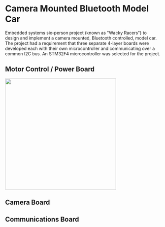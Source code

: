 # Camera Mounted Bluetooth Model Car

Embedded systems six-person project (known as "Wacky Racers") to design and implement a camera mounted, Bluetooth controlled, model car. The project had a requirement that three separate 4-layer boards were developed each with their own microcontroller and communicating over a common I2C bus. An STM32F4 microcontroller was selected for the project.

## Motor Control / Power Board
<img 
src="https://github.com/IanGlass/Camera-Mounted-Bluetooth-RC-Car/STM32_Camera_Schematics/blob/master/Camera_Board_Photo.jpg" width="360">

## Camera Board

## Communications Board
